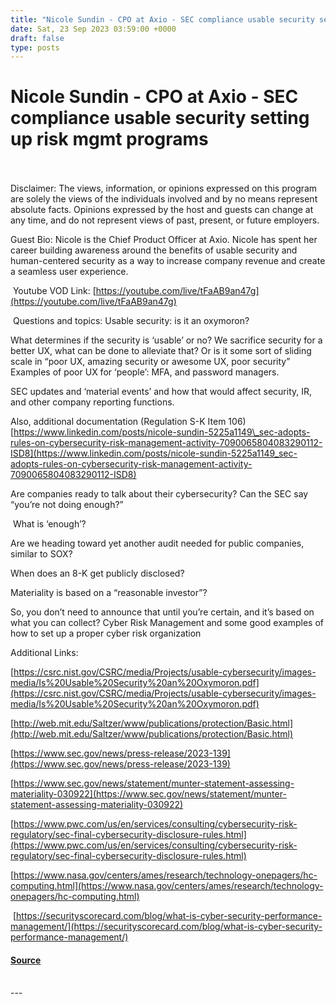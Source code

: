 ```yaml
---
title: "Nicole Sundin - CPO at Axio - SEC compliance usable security setting up risk mgmt programs"
date: Sat, 23 Sep 2023 03:59:00 +0000
draft: false
type: posts
---
```

# Nicole Sundin - CPO at Axio - SEC compliance usable security setting up risk mgmt programs

<br/>

<br/>
Disclaimer: The views, information, or opinions expressed on this program are solely the views of the individuals involved and by no means represent absolute facts. Opinions expressed by the host and guests can change at any time, and do not represent views of past, present, or future employers.

Guest Bio: Nicole is the Chief Product Officer at Axio. Nicole has spent her career building awareness around the benefits of usable security and human-centered security as a way to increase company revenue and create a seamless user experience.

 Youtube VOD Link: [https://youtube.com/live/tFaAB9an47g](https://youtube.com/live/tFaAB9an47g)

 Questions and topics: Usable security: is it an oxymoron?

What determines if the security is ‘usable’ or no? We sacrifice security for a better UX, what can be done to alleviate that? Or is it some sort of sliding scale in “poor UX, amazing security or awesome UX, poor security” Examples of poor UX for ‘people’: MFA, and password managers.

SEC updates and ‘material events’ and how that would affect security, IR, and other company reporting functions. 

Also, additional documentation (Regulation S-K Item 106) [https://www.linkedin.com/posts/nicole-sundin-5225a1149\_sec-adopts-rules-on-cybersecurity-risk-management-activity-7090065804083290112-ISD8](https://www.linkedin.com/posts/nicole-sundin-5225a1149_sec-adopts-rules-on-cybersecurity-risk-management-activity-7090065804083290112-ISD8)

Are companies ready to talk about their cybersecurity? Can the SEC say “you’re not doing enough?”

 What is ‘enough’?

Are we heading toward yet another audit needed for public companies, similar to SOX?

When does an 8-K get publicly disclosed?

Materiality is based on a “reasonable investor”?

So, you don’t need to announce that until you’re certain, and it’s based on what you can collect? Cyber Risk Management and some good examples of how to set up a proper cyber risk organization

Additional Links:

[https://csrc.nist.gov/CSRC/media/Projects/usable-cybersecurity/images-media/Is%20Usable%20Security%20an%20Oxymoron.pdf](https://csrc.nist.gov/CSRC/media/Projects/usable-cybersecurity/images-media/Is%20Usable%20Security%20an%20Oxymoron.pdf)

[http://web.mit.edu/Saltzer/www/publications/protection/Basic.html](http://web.mit.edu/Saltzer/www/publications/protection/Basic.html)

[https://www.sec.gov/news/press-release/2023-139](https://www.sec.gov/news/press-release/2023-139)

[https://www.sec.gov/news/statement/munter-statement-assessing-materiality-030922](https://www.sec.gov/news/statement/munter-statement-assessing-materiality-030922)

[https://www.pwc.com/us/en/services/consulting/cybersecurity-risk-regulatory/sec-final-cybersecurity-disclosure-rules.html](https://www.pwc.com/us/en/services/consulting/cybersecurity-risk-regulatory/sec-final-cybersecurity-disclosure-rules.html)

[https://www.nasa.gov/centers/ames/research/technology-onepagers/hc-computing.html](https://www.nasa.gov/centers/ames/research/technology-onepagers/hc-computing.html)

 [https://securityscorecard.com/blog/what-is-cyber-security-performance-management/](https://securityscorecard.com/blog/what-is-cyber-security-performance-management/)

#### [Source](http://brakeingsecurity.com/nicole-sundin-cpo-at-axio-sec-compliance-usable-security-setting-up-risk-mgmt-programs)

<br/>
---

